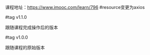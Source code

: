 课程地址：https://www.imooc.com/learn/796
#resource变更为axios

#tag v1.1.0

跟随课程完成操作后的版本

#tag v1.0.0

跟随课程的原始版本

